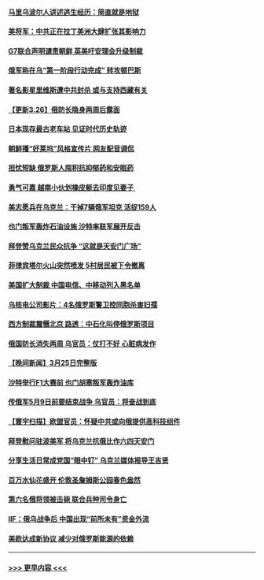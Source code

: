 #### [马里乌波尔人讲述逃生经历：简直就是地狱](../pages/prog202/a103384487.md?t=03270551) 
#### [美将军：中共正在拉丁美洲大肆扩张其影响力](../pages/prog202/a103384491.md?t=03270551) 
#### [G7联合声明谴责朝鲜 英美吁安理会升级制裁](../pages/prog202/a103384504.md?t=03270551) 
#### [俄军称在乌“第一阶段行动完成” 转攻顿巴斯](../pages/prog202/a103384452.md?t=03270551) 
#### [著名影星里维斯遭中共封杀 或与支持西藏有关](../pages/prog202/a103384417.md?t=03270551) 
#### [【更新3.26】俄防长隐身两周后露面](../pages/prog202/a103384128.md?t=03270551) 
#### [日本现存最古老车站 见证时代历史轨迹](../pages/prog202/a103384299.md?t=03270551) 
#### [朝鲜播“好莱坞”风格宣传片 网友配音调侃](../pages/prog202/a103384249.md?t=03270551) 
#### [担忧短缺 俄罗斯人囤积抗抑郁药和安眠药](../pages/prog202/a103384239.md?t=03270551) 
#### [勇气可嘉 越南小伙划橡皮艇去印度见妻子 ](../pages/prog202/a103384254.md?t=03270551) 
#### [美志愿兵在乌克兰：干掉7辆俄军坦克 活捉159人](../pages/prog202/a103384209.md?t=03270551) 
#### [也门叛军轰炸石油设施 沙特率联军展开反击](../pages/prog202/a103384123.md?t=03270551) 
#### [拜登赞乌克兰民众抗争 “这就是天安门广场”](../pages/prog202/a103384091.md?t=03270551) 
#### [菲律宾塔尔火山突然喷发 5村居民被下令撤离](../pages/prog202/a103384084.md?t=03270551) 
#### [美国扩大制裁 中国电信、中移动列入黑名单](../pages/prog202/a103384067.md?t=03270551) 
#### [乌核电公司影片：4名俄罗斯警卫控同胞杀害妇孺](../pages/prog202/a103384033.md?t=03270551) 
#### [西方制裁震慑北京 路透：中石化叫停俄罗斯项目](../pages/prog202/a103384036.md?t=03270551) 
#### [俄国防长消失两周 乌官员：仗打不好 心脏病发作](../pages/prog202/a103384009.md?t=03270551) 
#### [【晚间新闻】3月25日完整版](../pages/prog202/a103383870.md?t=03270551) 
#### [沙特举行F1大赛前 也门胡塞叛军轰炸油库](../pages/prog202/a103383801.md?t=03270551) 
#### [传俄军5月9日前要结束战争 乌官员：将奋战到底](../pages/prog202/a103383911.md?t=03270551) 
#### [【寰宇扫描】欧盟官员：怀疑中共或向俄提供高科技组件](../pages/prog202/a103383907.md?t=03270551) 
#### [拜登慰问驻波美军 将乌克兰抗俄比作六四天安门](../pages/prog202/a103383797.md?t=03270551) 
#### [分享生活日常成党国“眼中钉” 乌克兰媒体报导王吉贤](../pages/prog202/a103383803.md?t=03270551) 
#### [百万水仙花盛开 伦敦圣詹姆斯公园春色盎然](../pages/prog202/a103383805.md?t=03270551) 
#### [第六名俄将领被击毙 联合兵种司令身亡](../pages/prog202/a103383795.md?t=03270551) 
#### [IIF：俄乌战争后 中国出现“前所未有”资金外流](../pages/prog202/a103383675.md?t=03270551) 
#### [美欧达成新协议 减少对俄罗斯能源的依赖](../pages/prog202/a103383649.md?t=03270551) 

----
#### [ >>> 更早内容 <<< ](../indexes/prog202-earlier.md)
